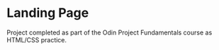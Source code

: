 # Landing Page
Project completed as part of the Odin Project Fundamentals course as HTML/CSS practice.
